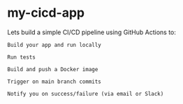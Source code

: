 # my-cicd-app
Lets build a simple CI/CD pipeline using GitHub Actions to:

    Build your app and run locally
    
    Run tests

    Build and push a Docker image

    Trigger on main branch commits

    Notify you on success/failure (via email or Slack)
